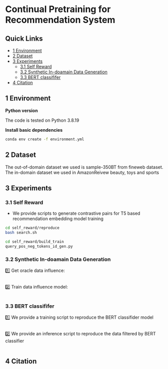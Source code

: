 # Continual Pretraining for Recommendation System


## Quick Links

- [1 Environment](#1-environment)
- [2 Dataset](#2-dataset)
- [3 Experiments](#3-experiments)
  - [3.1 Self Reward](#31-Self-Reward)
  - [3.2 Synthetic In-doamain Data Generation](#32-Synthetic-In-doamain-Data-Generation)
  - [3.3 BERT classififer](#33-BERT-classififer)
- [4 Citation](#4-citation)

## 1 Environment

**Python version**

The code is tested on Python 3.8.19

**Install basic dependencies**

```bash
conda env create -f environment.yml 
```

## 2 Dataset
The out-of-domain dataset we used is sample-350BT from fineweb dataset. The in-domain dataset we used in AmazonReivew beauty, toys and sports

## 3 Experiments


### 3.1 Self Reward

- We provide scripts to generate contrastive pairs for T5 based recommendation embedding model training

```bash
cd self_reward/reproduce
bash search.sh

cd self_reward/build_train
query_pos_neg_tokens_id_gen.py
```


### 3.2 Synthetic In-doamain Data Generation


1️⃣ Get oracle data influence:

```bash
```


2️⃣ Train data influence model:

```bash

```


### 3.3 BERT classififer

1️⃣ We provide a training script to reproduce the BERT classifider model

```bash

```

2️⃣ We provide an inference script to reproduce the data filtered by BERT classifier
```bash

```

## 4 Citation

